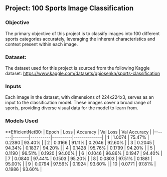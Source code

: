## Project: 100 Sports Image Classification

### Objective
The primary objective of this project is to classify images into 100 different sports categories accurately, leveraging the inherent characteristics and context present within each image.
### Dataset:
The dataset used for this project is sourced from the following Kaggle dataset:
https://www.kaggle.com/datasets/gpiosenka/sports-classification
### Inputs
Each image in the dataset, with dimensions of 224x224x3, serves as an input to the classification model. These images cover a broad range of sports, providing diverse visual data for the model to learn from.

### Models Used
**EfficientNetB0: 
| Epoch | Loss   | Accuracy | Val Loss | Val Accuracy |
|-------|--------|----------|----------|--------------|
| 1     | 1.0074 | 75.47%   | 0.2390   | 93.40%       |
| 2     | 0.3166 | 91.11%   | 0.2046   | 92.60%       |
| 3     | 0.2045 | 94.34%   | 0.1837   | 94.20%       |
| 4     | 0.1428 | 95.76%   | 0.1799   | 94.20%       |
| 5     | 0.1190 | 96.51%   | 0.1920   | 94.00%       |
| 6     | 0.1046 | 96.86%   | 0.1947   | 94.40%       |
| 7     | 0.0840 | 97.44%   | 0.1503   | 95.20%       |
| 8     | 0.0803 | 97.51%   | 0.1881   | 95.00%       |
| 9     | 0.0794 | 97.56%   | 0.1924   | 93.60%       |
| 10    | 0.0771 | 97.81%   | 0.1986   | 93.60%       |
